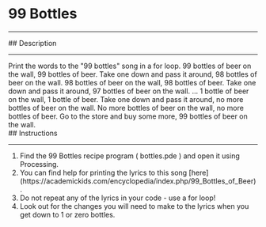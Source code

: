 
 # 99 Bottles
 <hr/>
 <div id="recipeMain">
  <div class="recipeDescription">
   ## Description
   <hr/>
   Print the words to the "99 bottles" song in a for loop.
   99 bottles of beer on the wall, 99 bottles of beer.
Take one down and pass it around, 98 bottles of beer on the wall.
98 bottles of beer on the wall, 98 bottles of beer.
Take one down and pass it around, 97 bottles of beer on the wall.
...
1 bottle of beer on the wall, 1 bottle of beer.
Take one down and pass it around, no more bottles of beer on the wall.
No more bottles of beer on the wall, no more bottles of beer.
Go to the store and buy some more, 99 bottles of beer on the wall.
  </div>
  <div class="recipeSteps">
   ## Instructions
   <hr/>
   <ol id="stepList">
    <li>
     Find the 99 Bottles recipe program ( bottles.pde ) and open it using Processing.
    </li>
    <li>
     You can find help for printing the lyrics to this song
     [here](https://academickids.com/encyclopedia/index.php/99_Bottles_of_Beer)
     .
    </li>
    <li>
     Do not repeat any of the lyrics in your code - use a for loop!
    </li>
    <li>
     Look out for the changes you will need to make to the lyrics when you get down to 1 or zero
                        bottles.
    </li>
   </ol>
  </div>
 </div>

